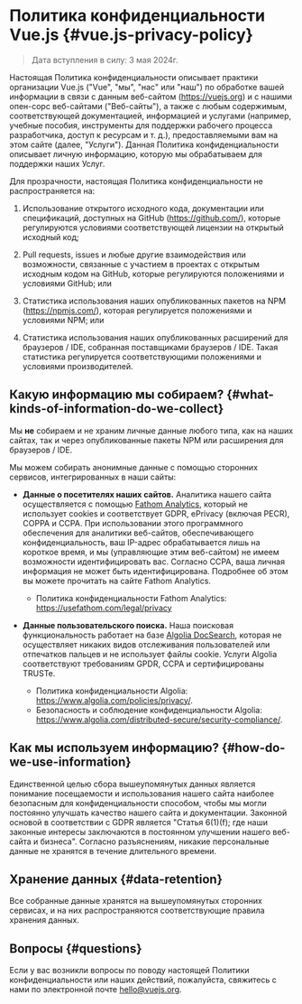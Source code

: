 # Политика конфиденциальности Vue.js {#vue.js-privacy-policy}

> Дата вступления в силу: 3 мая 2024г.

Настоящая Политика конфиденциальности описывает практики организации Vue.js ("Vue", "мы", "нас" или "наш") по обработке вашей информации в связи с данным веб-сайтом (https://vuejs.org) и с нашими опен-сорс веб-сайтами ("Веб-сайты"), а также с любым содержимым, соответствующей документацией, информацией и услугами (например, учебные пособия, инструменты для поддержки рабочего процесса разработчика, доступ к ресурсам и т. д.), предоставляемыми вам на этом сайте (далее, "Услуги"). Данная Политика конфиденциальности описывает личную информацию, которую мы обрабатываем для поддержки наших Услуг.

Для прозрачности, настоящая Политика конфиденциальности не распространяется на:

1. Использование открытого исходного кода, документации или спецификаций, доступных на GitHub (https://github.com/), которые регулируются условиями соответствующей лицензии на открытый исходный код;

2. Pull requests, issues и любые другие взаимодействия или возможности, связанные с участием в проектах с открытым исходным кодом на GitHub, которые регулируются положениями и условиями GitHub; или

3. Статистика использования наших опубликованных пакетов на NPM (https://npmjs.com/), которая регулируется положениями и условиями NPM; или

4.  Статистика использования наших опубликованных расширений для браузеров / IDE, собранная поставщиками браузеров / IDE. Такая статистика регулируется соответствующими положениями и условиями производителей.

## Какую информацию мы собираем? {#what-kinds-of-information-do-we-collect}

Мы **не** собираем и не храним личные данные любого типа, как на наших сайтах, так и через опубликованные пакеты NPM или расширения для браузеров / IDE.

Мы можем собирать анонимные данные с помощью сторонних сервисов, интегрированных в наши сайты:

- **Данные о посетителях наших сайтов.** Аналитика нашего сайта осуществляется с помощью [Fathom Analytics](https://usefathom.com/), который не использует cookies и соответствует GDPR, ePrivacy (включая PECR), COPPA и CCPA. При использовании этого программного обеспечения для аналитики веб-сайтов, обеспечивающего конфиденциальность, ваш IP-адрес обрабатывается лишь на короткое время, и мы (управляющие этим веб-сайтом) не имеем возможности идентифицировать вас. Согласно CCPA, ваша личная информация не может быть идентифицирована. Подробнее об этом вы можете прочитать на сайте Fathom Analytics.

  - Политика конфиденциальности Fathom Analytics: https://usefathom.com/legal/privacy

- **Данные пользовательского поиска.** Наша поисковая функциональность работает на базе [Algolia DocSearch](https://docsearch.algolia.com/), которая не осуществляет никаких видов отслеживания пользователей или отпечатков пальцев и не использует файлы cookie. Услуги Algolia соответствуют требованиям GPDR, CCPA и сертифицированы TRUSTe.

  - Политика конфиденциальности Algolia: https://www.algolia.com/policies/privacy/.
  - Безопасность и соблюдение конфиденциальности Algolia: https://www.algolia.com/distributed-secure/security-compliance/.

## Как мы используем информацию? {#how-do-we-use-information}

Единственной целью сбора вышеупомянутых данных является понимание посещаемости и использования нашего сайта наиболее безопасным для конфиденциальности способом, чтобы мы могли постоянно улучшать качество нашего сайта и документации. Законной основой в соответствии с GDPR является "Статья 6(1)(f); где наши законные интересы заключаются в постоянном улучшении нашего веб-сайта и бизнеса". Согласно разъяснениям, никакие персональные данные не хранятся в течение длительного времени.

## Хранение данных {#data-retention}

Все собранные данные хранятся на вышеупомянутых сторонних сервисах, и на них распространяются соответствующие правила хранения данных.

## Вопросы {#questions}

Если у вас возникли вопросы по поводу настоящей Политики конфиденциальности или наших действий, пожалуйста, свяжитесь с нами по электронной почте hello@vuejs.org.
